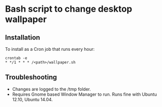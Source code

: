 Bash script to change desktop wallpaper
=======================================

Installation
------------

To install as a Cron job that runs every hour:

    crontab -e
    * */1 * * * /<path>/wallpaper.sh

Troubleshooting
---------------

* Changes are logged to the /tmp folder.
* Requires Gnome based Window Manager to run. Runs fine with Ubuntu 12.10, Ubuntu 14.04.
 
